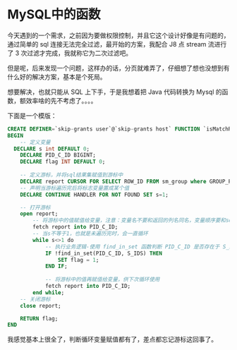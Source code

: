 # MySQL中的函数

今天遇到的一个需求，之前因为要做权限控制，并且它这个设计好像是有问题的，通过简单的 sql 连接无法完全过滤，最开始的方案，我配合 J8 点 stream 流进行了 3 次过滤才完成，我就称它为二次过滤吧。

但是呢，后来发现一个问题，这样办的话，分页就难弄了，仔细想了想也没想到有什么好的解决方案，基本是个死局。

想要解决，也就只能从 SQL 上下手，于是我想着把 Java 代码转换为 Mysql 的函数，额效率啥的先不考虑了。。。。

下面是一个模版：

``` sql
CREATE DEFINER=`skip-grants user`@`skip-grants host` FUNCTION `isMatchRange`(S_IDS VARCHAR(3000), pid bigint) RETURNS int(1)
BEGIN
	-- 定义变量
  DECLARE s int DEFAULT 0;
	DECLARE PID_C_ID BIGINT;
	DECLARE flag INT DEFAULT 0;
	
	-- 定义游标，并将sql结果集赋值到游标中
	DECLARE report CURSOR FOR SELECT ROW_ID FROM sm_group where GROUP_PID = pid and DELETED_FLAG='0';
	-- 声明当游标遍历完后将标志变量置成某个值
	DECLARE CONTINUE HANDLER FOR NOT FOUND SET s=1;

	-- 打开游标
	open report;
		-- 将游标中的值赋值给变量，注意：变量名不要和返回的列名同名，变量顺序要和sql结果列的顺序一致
		fetch report into PID_C_ID;
		-- 当s不等于1，也就是未遍历完时，会一直循环
		while s<>1 do
			-- 执行业务逻辑-使用 find_in_set 函数判断 PID_C_ID 是否存在于 S_IDS 中
			IF !find_in_set(PID_C_ID, S_IDS) THEN
				SET flag = 1;
			END IF;
			
			-- 将游标中的值再赋值给变量，供下次循环使用
			fetch report into PID_C_ID;
		end while;
	-- 关闭游标
	close report;

	RETURN flag;
END
```

我感觉基本上很全了，判断循环变量赋值都有了，差点都忘记游标这回事了。